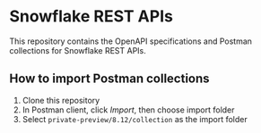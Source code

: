 # Snowflake REST APIs

This repository contains the OpenAPI specifications and Postman collections for Snowflake REST APIs.

## How to import Postman collections

1. Clone this repository
2. In Postman client, click *Import*, then choose import folder
3. Select `private-preview/8.12/collection` as the import folder